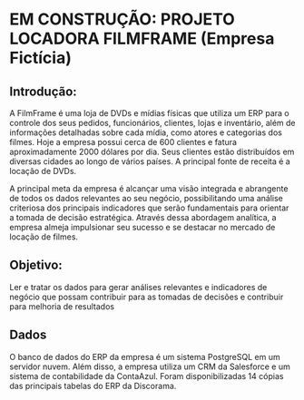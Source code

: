 # EM CONSTRUÇÃO: PROJETO LOCADORA FILMFRAME (Empresa Fictícia)

## Introdução:
A  FilmFrame é uma loja de DVDs e mídias físicas que utiliza um ERP para o controle dos seus pedidos, funcionários, clientes, lojas e inventário, além de informações detalhadas sobre cada mídia, como atores e categorias dos filmes. Hoje a empresa possui cerca de 600 clientes e fatura aproximadamente 2000 dólares por dia. Seus clientes estão distribuídos em diversas cidades ao longo de vários países. A principal fonte de receita é a locação de DVDs.

A principal meta da empresa é alcançar uma visão integrada e abrangente de todos os dados relevantes ao seu negócio, possibilitando uma análise criteriosa dos principais indicadores que serão fundamentais para orientar a tomada de decisão estratégica. Através dessa abordagem analítica, a empresa almeja impulsionar seu sucesso e se destacar no mercado de locação de filmes.

## Objetivo: 
Ler e tratar os dados para gerar análises relevantes e indicadores de negócio que possam contribuir para as tomadas de decisões e contribuir para melhoria de resultados

## Dados
O banco de dados do ERP da empresa é um sistema PostgreSQL em um servidor nuvem. Além disso, a empresa utiliza um CRM da Salesforce e um sistema de contabilidade da ContaAzul. Foram disponibilizadas 14 cópias das principais tabelas do ERP da Discorama.
